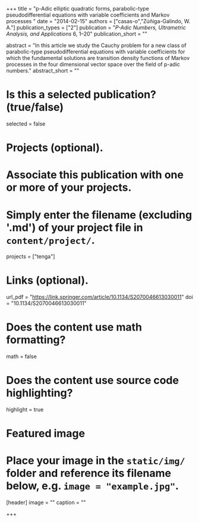 +++
title = "p-Adic elliptic quadratic forms, parabolic-type pseudodifferential equations with variable coefficients and Markov processes
"
date = "2014-02-15"
authors = ["casas-o","Zúñiga-Galindo, W. A."]
publication_types = ["2"]
publication = "*P-Adic Numbers, Ultrametric Analysis, and Applications* 6,  1–20"
publication_short = ""

abstract = "In this article we study the Cauchy problem for a new class of parabolic-type pseudodifferential equations with variable coefficients for which the fundamental solutions are transition density functions of Markov processes in the four dimensional vector space over the field of p-adic numbers."
abstract_short = ""

# Is this a selected publication? (true/false)
selected = false

# Projects (optional).
#   Associate this publication with one or more of your projects.
#   Simply enter the filename (excluding '.md') of your project file in `content/project/`.
projects = ["tenga"]

# Links (optional).
url_pdf = "https://link.springer.com/article/10.1134/S2070046613030011"
doi = "10.1134/S2070046613030011"
# Does the content use math formatting?
math = false

# Does the content use source code highlighting?
highlight = true

# Featured image
# Place your image in the `static/img/` folder and reference its filename below, e.g. `image = "example.jpg"`.
[header]
image = ""
caption = ""

+++

